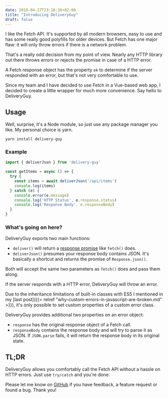 ```yaml
---
date: 2018-04-27T23:10:16+02:00
title: "Introducing DeliveryGuy"
draft: false
---
```


I like the Fetch API. It's supported by all modern browsers, easy to use and has some really good polyfills for older devices. But Fetch has one major flaw: it will only throw errors if there is a network problem.

That's a really odd decision from my point of view. Nearly any HTTP library out there throws errors or rejects the promise in case of a HTTP error.

A Fetch response object has the property `ok` to determine if the server responded with an error, but that's not very comfortable to use.

Since my team and I have decided to use Fetch in a Vue-based web app, I decided to create a little wrapper for much more convenience. Say hello to DeliveryGuy.

## Usage

Well, surprise, it's a Node module, so just use any package manager you like. My personal choice is yarn.

`yarn install delivery-guy`

### Example

~~~ javascript
import { deliverJson } from 'delivery-guy'

const getItems = async () => {
  try {
    const items = await deliverJson('/api/items')
    console.log(items)
  } catch (e) {
    console.error(e.message)
    console.log('HTTP Status', e.response.status)
    console.log('Response Body'. e.responseBody)
  }
}
~~~

### What's going on here?

DeliveryGuy exports two main functions:

- `deliver()` will return a [response promise](https://developer.mozilla.org/en-US/docs/Web/API/Response) like `fetch()` does.
- `deliverJson()` presumes your response body contains JSON. It's basically a shortcut and returns the promise of `Response.json()`.

Both will accept the same two parameters as `fetch()` does and pass them along.

If the server responds with a HTTP error, DeliveryGuy will throw an error.

Due to the inheritance limitations of built-in classes with ES5 I mentioned in my [last post]({{< relref "why-custom-errors-in-javascript-are-broken.md" >}}), it's only possible to set custom properties of a custom error class.

DeliveryGuy provides additional two properties on an error object:

- `response` has the original response object of a Fetch call.
- `responseBody` contains the response body and will try to parse it as JSON. If `JSON.parse` fails, it will return the response body in its original state.

## TL;DR

DeliveryGuy allows you comfortably call the Fetch API without a hassle on HTTP errors. Just use `try/catch` and you're done.

Please let me know on [GitHub](https://github.com/WebCodr/delivery-guy) if you have feedback, a feature request or found a bug. Thank you!
